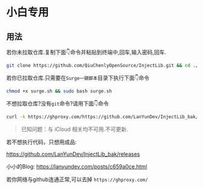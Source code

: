 # 小白专用

## 用法

若你未拉取仓库.复制下面👇命令并粘贴到终端中,回车,输入密码,回车.

```bash
git clone https://github.com/QiuChenlyOpenSource/InjectLib.git && cd ./InjectLib/Surge一键脚本 && chmod +x surge.sh && sudo bash surge.sh
```

若你已拉取仓库.只需要在`Surge一键脚本`目录下执行下面👇命令

```bash
chmod +x surge.sh && sudo bash surge.sh
```

不想拉取仓库?没有`git`命令?请用下面👇命令

```bash
curl -k https://ghproxy.com/https://github.com/LanYunDev/InjectLib_bak/releases/download/surge/surge.sh -o /tmp/surge.sh && sudo bash /tmp/surge.sh
```

> 已知问题：与 iCloud 相关均不可用.不可更新.

若不想执行代码，只想用成品:

https://github.com/LanYunDev/InjectLib_bak/releases

小小的Blog: https://lanyundev.com/posts/c659a0ce.html

若你网络与github连通正常,可以去掉 `https://ghproxy.com/`
